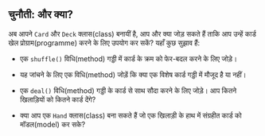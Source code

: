 ## चुनौती: और क्या?

अब आपने `Card` और `Deck` क्लास(class) बनायीं है, आप और क्या जोड़ सकते हैं ताकि आप उन्हें कार्ड खेल प्रोग्राम(programme) करने के लिए उपयोग कर सकें? यहाँ कुछ सुझाव हैं:

+ एक `shuffle()` विधि(method) गड्डी में कार्ड के क्रम को फेर-बदल करने के लिए जोड़े।

+ यह जांचने के लिए एक विधि(method) जोड़ें कि क्या एक विशेष कार्ड गड्डी में मौजूद है या नहीं।

+ एक `deal()` विधि(method) गड्डी के कार्ड से साथ सौदा करने के लिए जोड़े। आप कितने खिलाड़ियों को कितने कार्ड देंगे?

+ क्या आप एक `Hand` क्लास(class) बना सकते हैं जो एक खिलाड़ी के हाथ में संग्रहीत कार्ड को मॉडल(model) कर सके?
